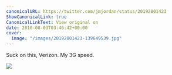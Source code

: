 ```yaml
---
canonicalURL: https://twitter.com/jmjordan/status/20192801423
ShowCanonicalLink: true
CanonicalLinkText: View original on
date: 2010-08-03T03:46:42+00:00
cover:
  image: "/images/20192801423-139649539.jpg"
---
```

Suck on this, Verizon. My 3G speed. 

![](/images/20192801423-139649539.jpg)